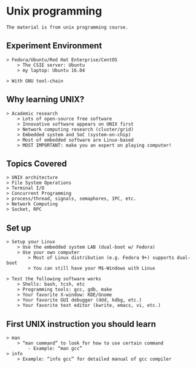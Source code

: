 # Unix programming

	The material is from unix programming course.

## Experiment Environment

	> Fedora/Ubuntu/Red Hat Enterprise/CentOS
		> The CSIE server: Ubuntu
		> my laptop: Ubuntu 16.04
		
	> With GNU tool-chain




## Why learning UNIX?

	> Academic research
		> Lots of open-source free software
		> Innovative software appears on UNIX first
		> Network computing research (cluster/grid)
		> Embedded system and SoC (system-on-chip)
		> Most of embedded software are Linux-based
		> MOST IMPORTANT: make you an expert on playing computer!



## Topics Covered

	> UNIX architecture
	> File System Operations
	> Terminal I/O
	> Concurrent Programming
	> process/thread, signals, semaphores, IPC, etc.
	> Network Computing
	> Socket, RPC

## Set up

	> Setup your Linux
		> Use the embedded system LAB (dual-boot w/ Fedora)
		> Use your own computer
			> Most of Linux distribution (e.g. Fedora 9+) supports dual-boot
			> You can still have your M$-Windows with Linux

	> Test the following software works
		> Shells: bash, tcsh, etc
		> Programming tools: gcc, gdb, make
		> Your favorite X-window: KDE/Gnome
		> Your favorite GUI debugger (ddd, kdbg, etc.)
		> Your favorite text editor (kwrite, emacs, vi, etc.)

## First UNIX instruction you should learn

	> man
		> “man command” to look for how to use certain command
			- Example: “man gcc”
	> info
		> Example: “info gcc” for detailed manual of gcc compiler
